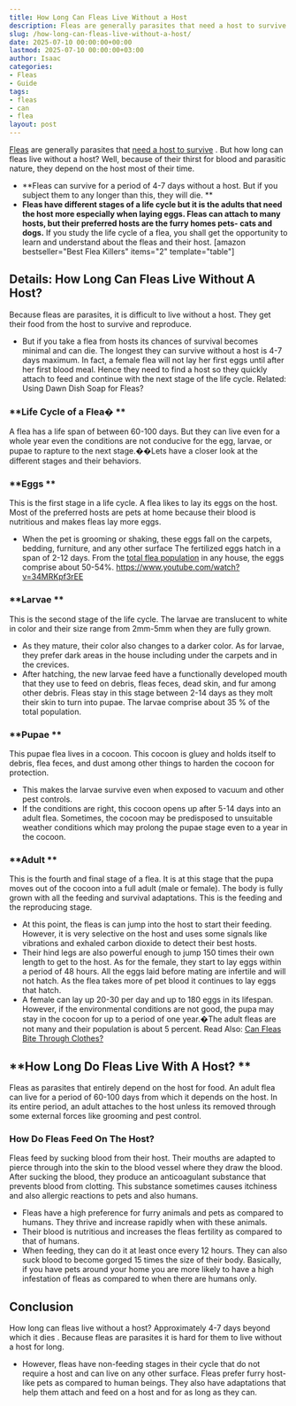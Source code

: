 ```yaml
---
title: How Long Can Fleas Live Without a Host
description: Fleas are generally parasites that need a host to survive . But how long can fleas live without a host? Well, because of their thirst for blood and parasitic...
slug: /how-long-can-fleas-live-without-a-host/
date: 2025-07-10 00:00:00+00:00
lastmod: 2025-07-10 00:00:00+03:00
author: Isaac
categories:
- Fleas
- Guide
tags:
- fleas
- can
- flea
layout: post
---
```

[Fleas](https://pestpolicy.com/how-high-can-fleas-jump/) are generally parasites that
[need a host to survive](https://www.ncbi.nlm.nih.gov/pmc/articles/PMC5734377/)
. But how long can fleas live without a host? Well, because of their thirst for blood and parasitic nature, they depend on the host most of their time.
- **Fleas can survive for a period of 4-7 days without a host. But if you subject them to any longer than this, they will die. **
- **Fleas have different stages of a life cycle but it is the adults that need the host more especially when laying eggs. Fleas can attach to many hosts, but their preferred hosts are the furry homes pets- cats and dogs.**
If you study the life cycle of a flea, you shall get the opportunity to learn and understand about the fleas and their host.
[amazon bestseller="Best Flea Killers" items="2" template="table"]
## Details: How Long Can Fleas Live Without A Host?
Because fleas are parasites, it is difficult to live without a host. They get their food from the host to survive and reproduce.
- But if you take a flea from hosts its chances of survival becomes minimal and can die. The longest they can survive without a host is 4-7 days maximum.
In fact, a female flea will not lay her first eggs until after her first blood meal. Hence they need to find a host so they quickly attach to feed and continue with the next stage of the life cycle.
Related:
Using Dawn Dish Soap for Fleas?
### **Life Cycle of a Flea� **
A flea has a life span of between 60-100 days. But they can live even for a whole year even the conditions are not conducive for the egg, larvae, or pupae to rapture to the next stage.��Lets have a closer look at the different stages and their behaviors.
### **Eggs **
This is the first stage in a life cycle. A flea likes to lay its eggs on the host. Most of the preferred hosts are pets at home because their blood is nutritious and makes fleas lay more eggs.
- When the pet is grooming or shaking, these eggs fall on the carpets, bedding, furniture, and any other surface
The fertilized eggs hatch in a span of 2-12 days. From the
[total flea population](https://pestpolicy.com/should-you-spray-your-yard-for-fleas/)
in any house, the eggs comprise about 50-54%.
https://www.youtube.com/watch?v=34MRKpf3rEE
### **Larvae **
This is the second stage of the life cycle. The larvae are translucent to white in color and their size range from 2mm-5mm when they are fully grown.
- As they mature, their color also changes to a darker color. As for larvae, they prefer dark areas in the house including under the carpets and in the crevices.
- After hatching, the new larvae feed have a functionally developed mouth that they use to feed on debris, fleas feces, dead skin, and fur among other debris.
Fleas stay in this stage between 2-14 days as they molt their skin to turn into pupae. The larvae comprise about 35 % of the total population.
### **Pupae **
This pupae flea lives in a cocoon. This cocoon is gluey and holds itself to debris, flea feces, and dust among other things to harden the cocoon for protection.
- This makes the larvae survive even when exposed to vacuum and other pest controls.
- If the conditions are right, this cocoon opens up after 5-14 days into an adult flea.
Sometimes, the cocoon may be predisposed to unsuitable weather conditions which may prolong the pupae stage even to a year in the cocoon.
### **Adult **
This is the fourth and final stage of a flea. It is at this stage that the pupa moves out of the cocoon into a full adult (male or female). The body is fully grown with all the feeding and survival adaptations. This is the feeding and the reproducing stage.
- At this point, the fleas is can jump into the host to start their feeding. However, it is very selective on the host and uses some signals like vibrations and exhaled carbon dioxide to detect their best hosts.
- Their hind legs are also powerful enough to jump 150 times their own length to get to the host. As for the female, they start to lay eggs within a period of 48 hours.
All the eggs laid before mating are infertile and will not hatch. As the flea takes more of pet blood it continues to lay eggs that hatch.
- A female can lay up 20-30 per day and up to 180 eggs in its lifespan.
However, if the environmental conditions are not good, the pupa may stay in the cocoon for up to a period of one year.�The adult fleas are not many and their population is about 5 percent.
Read Also:
[Can Fleas Bite Through Clothes?](https://pestpolicy.com/can-fleas-bite-through-clothes/)
## **How Long Do Fleas Live With A Host? **
Fleas as parasites that entirely depend on the host for food. An adult flea can live for a period of 60-100 days from which it depends on the host.
In its entire period, an adult attaches to the host unless its removed through some external forces like grooming and pest control.
### **How Do Fleas Feed On The Host?**
Fleas feed by sucking blood from their host. Their mouths are adapted to pierce through into the skin to the blood vessel where they draw the blood.
After sucking the blood, they produce an anticoagulant substance that prevents blood from clotting. This substance sometimes causes itchiness and also allergic reactions to pets and also humans.
- Fleas have a high preference for furry animals and pets as compared to humans. They thrive and increase rapidly when with these animals.
- Their blood is nutritious and increases the fleas fertility as compared to that of humans.
- When feeding, they can do it at least once every 12 hours. They can also suck blood to become gorged 15 times the size of their body.
Basically, if you have pets around your home you are more likely to have a high infestation of fleas as compared to when there are humans only.
## Conclusion
How long can fleas live without a host? Approximately 4-7 days
beyond which it dies
. Because fleas are parasites it is hard for them to live without a host for long.
- However, fleas have non-feeding stages in their cycle that do not require a host and can live on any other surface.
Fleas prefer furry host-like pets as compared to human beings. They also have adaptations that help them attach and feed on a host and for as long as they can.